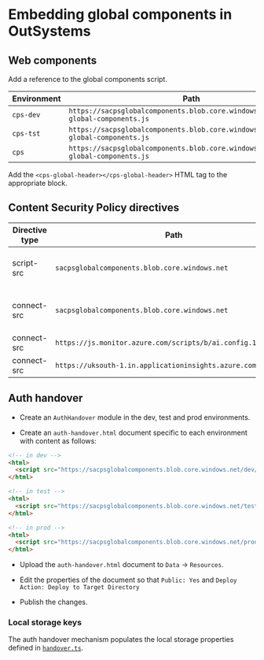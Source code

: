 # Embedding global components in OutSystems

## Web components

Add a reference to the global components script.

| Environment | Path                                                                                |
| ----------- | ----------------------------------------------------------------------------------- |
| `cps-dev`   | `https://sacpsglobalcomponents.blob.core.windows.net/dev/cps-global-components.js`  |
| `cps-tst`   | `https://sacpsglobalcomponents.blob.core.windows.net/test/cps-global-components.js` |
| `cps`       | `https://sacpsglobalcomponents.blob.core.windows.net/prod/cps-global-components.js` |

Add the `<cps-global-header></cps-global-header>` HTML tag to the appropriate block.

## Content Security Policy directives

| Directive type | Path                                                          | Reason                                    |
| -------------- | ------------------------------------------------------------- | ----------------------------------------- |
| script-src     | `sacpsglobalcomponents.blob.core.windows.net`                 | Retrieve global components script         |
| connect-src    | `sacpsglobalcomponents.blob.core.windows.net`                 | Retrieve environment-specific config file |
| connect-src    | `https://js.monitor.azure.com/scripts/b/ai.config.1.cfg.json` | App Insights analytics                    |
| connect-src    | `https://uksouth-1.in.applicationinsights.azure.com/v2/track` | App Insights analytics                    |

## Auth handover

- Create an `AuthHandover` module in the dev, test and prod environments.

- Create an `auth-handover.html` document specific to each environment with content as follows:

```html
<!-- in dev -->
<html>
  <script src="https://sacpsglobalcomponents.blob.core.windows.net/dev/auth-handover.js"></script>
</html>

<!-- in test -->
<html>
  <script src="https://sacpsglobalcomponents.blob.core.windows.net/test/auth-handover.js"></script>
</html>

<!-- in prod -->
<html>
  <script src="https://sacpsglobalcomponents.blob.core.windows.net/prod/auth-handover.js"></script>
</html>
```

- Upload the `auth-handover.html` document to `Data` -> `Resources`.

- Edit the properties of the document so that `Public: Yes` and `Deploy Action: Deploy to Target Directory`

- Publish the changes.

### Local storage keys

The auth handover mechanism populates the local storage properties defined in [`handover.ts`](../packages/cps-global-os-handover//src/handover.ts).
